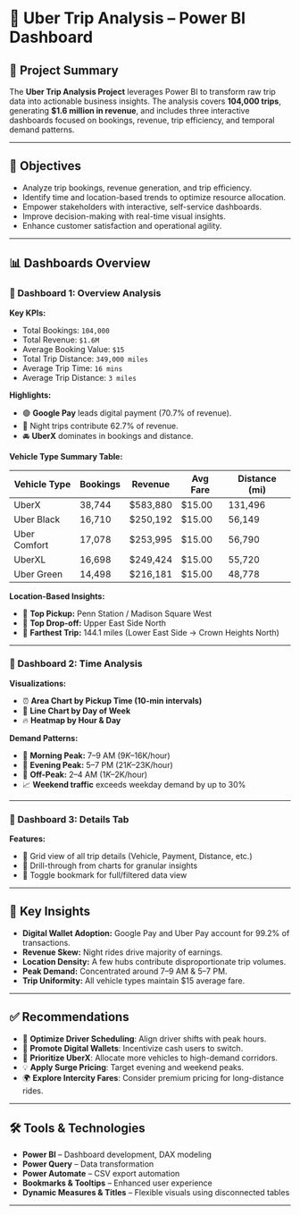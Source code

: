 # 🚖 Uber Trip Analysis – Power BI Dashboard

## 📌 Project Summary

The **Uber Trip Analysis Project** leverages Power BI to transform raw trip data into actionable business insights. The analysis covers **104,000 trips**, generating **$1.6 million in revenue**, and includes three interactive dashboards focused on bookings, revenue, trip efficiency, and temporal demand patterns.

---

## 🎯 Objectives

- Analyze trip bookings, revenue generation, and trip efficiency.
- Identify time and location-based trends to optimize resource allocation.
- Empower stakeholders with interactive, self-service dashboards.
- Improve decision-making with real-time visual insights.
- Enhance customer satisfaction and operational agility.

---

## 📊 Dashboards Overview

### 🔹 Dashboard 1: Overview Analysis
**Key KPIs:**
- Total Bookings: `104,000`
- Total Revenue: `$1.6M`
- Average Booking Value: `$15`
- Total Trip Distance: `349,000 miles`
- Average Trip Time: `16 mins`
- Average Trip Distance: `3 miles`

**Highlights:**
- 🟢 **Google Pay** leads digital payment (70.7% of revenue).
- 🌙 Night trips contribute 62.7% of revenue.
- 🚘 **UberX** dominates in bookings and distance.

**Vehicle Type Summary Table:**

| Vehicle Type   | Bookings | Revenue   | Avg Fare | Distance (mi) |
|----------------|----------|-----------|----------|----------------|
| UberX          | 38,744   | $583,880  | $15.00   | 131,496        |
| Uber Black     | 16,710   | $250,192  | $15.00   | 56,149         |
| Uber Comfort   | 17,078   | $253,995  | $15.00   | 56,790         |
| UberXL         | 16,698   | $249,424  | $15.00   | 55,720         |
| Uber Green     | 14,498   | $216,181  | $15.00   | 48,778         |

**Location-Based Insights:**
- 🔺 **Top Pickup:** Penn Station / Madison Square West
- 🔻 **Top Drop-off:** Upper East Side North
- 🚗 **Farthest Trip:** 144.1 miles (Lower East Side → Crown Heights North)

---

### 🔹 Dashboard 2: Time Analysis
**Visualizations:**
- ⏰ **Area Chart by Pickup Time (10-min intervals)**
- 📅 **Line Chart by Day of Week**
- 🔥 **Heatmap by Hour & Day**

**Demand Patterns:**
- 🌄 **Morning Peak:** 7–9 AM ($9K–$16K/hour)
- 🌆 **Evening Peak:** 5–7 PM ($21K–$23K/hour)
- 🌙 **Off-Peak:** 2–4 AM ($1K–$2K/hour)
- 📈 **Weekend traffic** exceeds weekday demand by up to 30%

---

### 🔹 Dashboard 3: Details Tab
**Features:**
- 🧾 Grid view of all trip details (Vehicle, Payment, Distance, etc.)
- 🔎 Drill-through from charts for granular insights
- 🔁 Toggle bookmark for full/filtered data view

---

## 🧠 Key Insights

- **Digital Wallet Adoption:** Google Pay and Uber Pay account for 99.2% of transactions.
- **Revenue Skew:** Night rides drive majority of earnings.
- **Location Density:** A few hubs contribute disproportionate trip volumes.
- **Peak Demand:** Concentrated around 7–9 AM & 5–7 PM.
- **Trip Uniformity:** All vehicle types maintain $15 average fare.

---

## ✅ Recommendations

- 🔄 **Optimize Driver Scheduling**: Align driver shifts with peak hours.
- 💸 **Promote Digital Wallets**: Incentivize cash users to switch.
- 🚕 **Prioritize UberX**: Allocate more vehicles to high-demand corridors.
- 💡 **Apply Surge Pricing**: Target evening and weekend peaks.
- 🌍 **Explore Intercity Fares**: Consider premium pricing for long-distance rides.

---

## 🛠️ Tools & Technologies

- **Power BI** – Dashboard development, DAX modeling
- **Power Query** – Data transformation
- **Power Automate** – CSV export automation
- **Bookmarks & Tooltips** – Enhanced user experience
- **Dynamic Measures & Titles** – Flexible visuals using disconnected tables

---
